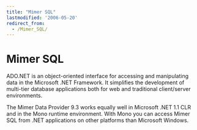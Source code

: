 ```yaml
---
title: "Mimer SQL"
lastmodified: '2006-05-20'
redirect_from:
  - /Mimer_SQL/
---
```


Mimer SQL
=========

ADO.NET is an object-oriented interface for accessing and manipulating data in the Microsoft .NET Framework. It simplifies the development of multi-tier database applications both for web and traditional client/server environments.

The Mimer Data Provider 9.3 works equally well in Microsoft .NET 1.1 CLR and in the Mono runtime environment. With Mono you can access Mimer SQL from .NET applications on other platforms than Microsoft Windows.

